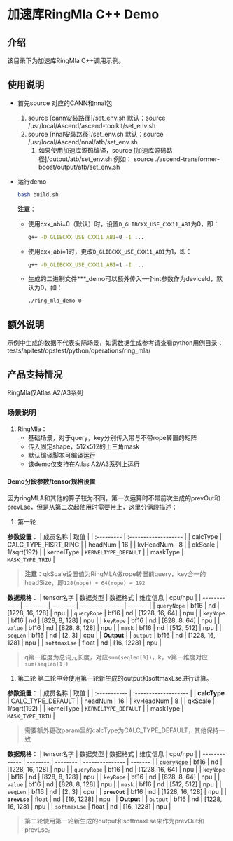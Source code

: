# 加速库RingMla C++ Demo
## 介绍
该目录下为加速库RingMla C++调用示例。

## 使用说明
- 首先source 对应的CANN和nnal包
    1. source [cann安装路径]/set_env.sh
        默认：source /usr/local/Ascend/ascend-toolkit/set_env.sh
    2. source [nnal安装路径]/set_env.sh
        默认：source /usr/local/Ascend/nnal/atb/set_env.sh
        1. 如果使用加速库源码编译，source [加速库源码路径]/output/atb/set_env.sh
        例如： source ./ascend-transformer-boost/output/atb/set_env.sh

- 运行demo
    ```sh
    bash build.sh
    ```
    **注意**：
    - 使用cxx_abi=0（默认）时，设置`D_GLIBCXX_USE_CXX11_ABI`为0，即：
        ```sh
        g++ -D_GLIBCXX_USE_CXX11_ABI=0 -I ...
        ```
    - 使用cxx_abi=1时，更改`D_GLIBCXX_USE_CXX11_ABI`为1，即：
        ```sh
        g++ -D_GLIBCXX_USE_CXX11_ABI=1 -I ...
        ```
    - 生成的二进制文件***_demo可以额外传入一个int参数作为deviceId，默认为0，如：
        ```sh
        ./ring_mla_demo 0
        ```

## 额外说明
示例中生成的数据不代表实际场景，如需数据生成参考请查看python用例目录：
tests/apitest/opstest/python/operations/ring_mla/

## 产品支持情况
RingMla仅Atlas A2/A3系列

### 场景说明
1. RingMla：
    + 基础场景，对于query，key分别传入带与不带rope转置的矩阵
    + 传入固定shape，512x512的上三角mask
    + 默认编译脚本可编译运行
    + 该demo仅支持在Atlas A2/A3系列上运行

#### Demo分段参数/tensor规格设置
因为ringMLA和其他的算子较为不同，第一次运算时不带前次生成的prevOut和prevLse，但是从第二次起使用时需要带上，这里分俩段描述：
1. 第一轮

**参数设置**：
| 成员名称   | 取值                 |
| :--------- | :------------------- |
| calcType   | CALC_TYPE_FISRT_RING |
| headNum    | 16                   |
| kvHeadNum  | 8                    |
| qkScale    | 1/sqrt(192)          |
| kernelType | `KERNELTYPE_DEFAULT` |
| maskType   | `MASK_TYPE_TRIU`     |
> **注意**：qkScale设置值为RingMLA做rope转置前query，key合一的headSize，即`128(nope) + 64(rope) = 192`

**数据规格**：
| tensor名字   | 数据类型 | 数据格式 | 维度信息        | cpu/npu |
| ------------ | -------- | -------- | --------------- | ------- |
| `queryNope`  | bf16     | nd       | [1228, 16, 128] | npu     |
| `queryRope`  | bf16     | nd       | [1228, 16, 64]  | npu     |
| `keyNope`    | bf16     | nd       | [828, 8, 128]   | npu     |
| `keyRope`    | bf16     | nd       | [828, 8, 64]    | npu     |
| `value`      | bf16     | nd       | [828, 8, 128]   | npu     |
| `mask`       | bf16     | nd       | [512, 512]      | npu     |
| `seqLen`     | bf16     | nd       | [2, 3]          | cpu     |
| **Output**   |
| `output`     | bf16     | nd       | [1228, 16, 128] | npu     |
| `softmaxLse` | float    | nd       | [16, 1228]      | npu     |
> q第一维度为总词元长度，对应`sum(seqlen[0])`，k，v第一维度对应`sum(seqlen[1])`

1. 第二轮
第二轮中会使用第一轮新生成的output和softmaxLse进行计算。

**参数设置**：
| 成员名称     | 取值                 |
| :----------- | :------------------- |
| **calcType** | CALC_TYPE_DEFAULT    |
| headNum      | 16                   |
| kvHeadNum    | 8                    |
| qkScale      | 1/sqrt(192)          |
| kernelType   | `KERNELTYPE_DEFAULT` |
| maskType     | `MASK_TYPE_TRIU`     |
> 需要额外更改param里的calcType为CALC_TYPE_DEFAULT，其他保持一致

**数据规格**：
| tensor名字    | 数据类型 | 数据格式 | 维度信息        | cpu/npu |
| ------------- | -------- | -------- | --------------- | ------- |
| `queryNope`   | bf16     | nd       | [1228, 16, 128] | npu     |
| `queryRope`   | bf16     | nd       | [1228, 16, 64]  | npu     |
| `keyNope`     | bf16     | nd       | [828, 8, 128]   | npu     |
| `keyRope`     | bf16     | nd       | [828, 8, 64]    | npu     |
| `value`       | bf16     | nd       | [828, 8, 128]   | npu     |
| `mask`        | bf16     | nd       | [512, 512]      | npu     |
| `seqLen`      | bf16     | nd       | [2, 3]          | cpu     |
| **`prevOut`** | bf16     | nd       | [1228, 16, 128] | npu     |
| **`prevLse`** | float    | nd       | [16, 1228]      | npu     |
| **Output**    |
| `output`      | bf16     | nd       | [1228, 16, 128] | npu     |
| `softmaxLse`  | float    | nd       | [16, 1228]      | npu     |
> 第二轮使用第一轮新生成的output和softmaxLse来作为prevOut和prevLse。
